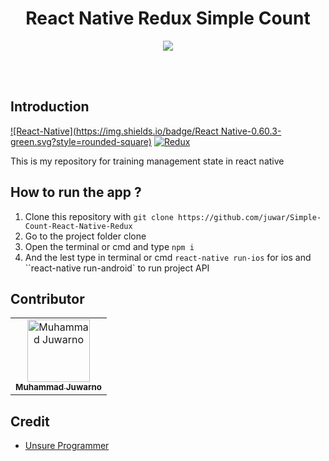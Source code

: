 <h1 align='center'>React Native Redux Simple Count</h1>

<p align='center'>
  <img src='https://miro.medium.com/max/1838/1*-B6I9Z__mLkkiSShRLR4iQ.png' />
  </a>
</p>

<br>
<br>

## Introduction
[![React-Native](https://img.shields.io/badge/React Native-0.60.3-green.svg?style=rounded-square)](https://facebook.github.io/react-native/)
[![Redux](https://img.shields.io/badge/Redux-16.8.6-blue.svg?style=rounded-square)](https://redux.js.org/)

This is my repository for training management state in react native

## How to run the app ?
1. Clone this repository with `git clone https://github.com/juwar/Simple-Count-React-Native-Redux`
2. Go to the project folder clone
3. Open the terminal or cmd and type `npm i`
4. And the lest type in terminal or cmd `react-native run-ios` for ios and ``react-native run-android` to run project API

## Contributor
<table>
  <tr>
    <td align="center"><a href="https://github.com/juwar"><img src="https://avatars3.githubusercontent.com/u/50343114?s=400&v=4" width="100px;" alt="Muhammad Juwarno"/><br /><sub><b>Muhammad Juwarno</b></sub></a><br />
  </tr>
</table>

## Credit
* [Unsure Programmer](https://www.youtube.com/watch?v=KcC8KZ_Ga2M&t=325s)
